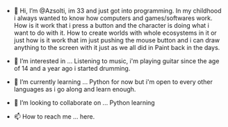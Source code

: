 - 👋 Hi, I’m @Azsolti, im 33 and just got into programming. In my childhood i always wanted to know how computers and games/softwares work. How is it work that i press a button and
     the character is doing what i want to do with it. How to create worlds with whole ecosystems in it or just how is it work that im just pushing the mouse button and i can draw
     anything to the screen with it just as we all did in Paint back in the days.
     
- 👀 I’m interested in ... Listening to music, i'm playing guitar since the age of 14 and a year ago i started drumming.
      
- 🌱 I’m currently learning ...  Python for now but i'm open to every other languages as i go along and learn enough.
- 💞️ I’m looking to collaborate on ... Python learning
- 📫 How to reach me ... here. 

<!---
Azsolti/Azsolti is a ✨ special ✨ repository because its `README.md` (this file) appears on your GitHub profile.
You can click the Preview link to take a look at your changes.
--->
